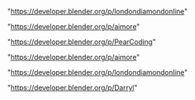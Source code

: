 "https://developer.blender.org/p/londondiamondonline"

"https://developer.blender.org/p/aimore"

 
"https://developer.blender.org/p/PearCoding"


"https://developer.blender.org/p/aimore"


"https://developer.blender.org/p/londondiamondonline"


"https://developer.blender.org/p/Darryl"


 
